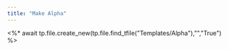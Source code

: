 ```yaml
---
title: "Make Alpha"
---
```

<%* await tp.file.create_new(tp.file.find_tfile("Templates/Alpha"),"","True") %>